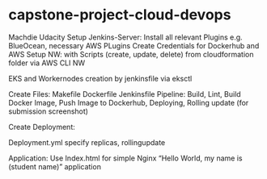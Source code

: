 # capstone-project-cloud-devops
Machdie Udacity
Setup Jenkins-Server:
	Install all relevant Plugins e.g. BlueOcean, necessary AWS PLugins
	Create Credentials for Dockerhub and AWS 
Setup NW:
	with Scripts (create, update, delete) from cloudformation folder via AWS CLI
	NW

EKS and Workernodes creation by jenkinsfile via eksctl

Create Files:
	Makefile
	Dockerfile
	Jenkinsfile
		Pipeline: Build, Lint, Build Docker Image, Push Image to Dockerhub, Deploying, Rolling update (for submission screenshot)
		
Create Deployment:

Deployment.yml specify replicas, rollingupdate 

Application:
Use Index.html for simple Nginx “Hello World, my name is (student name)” application

